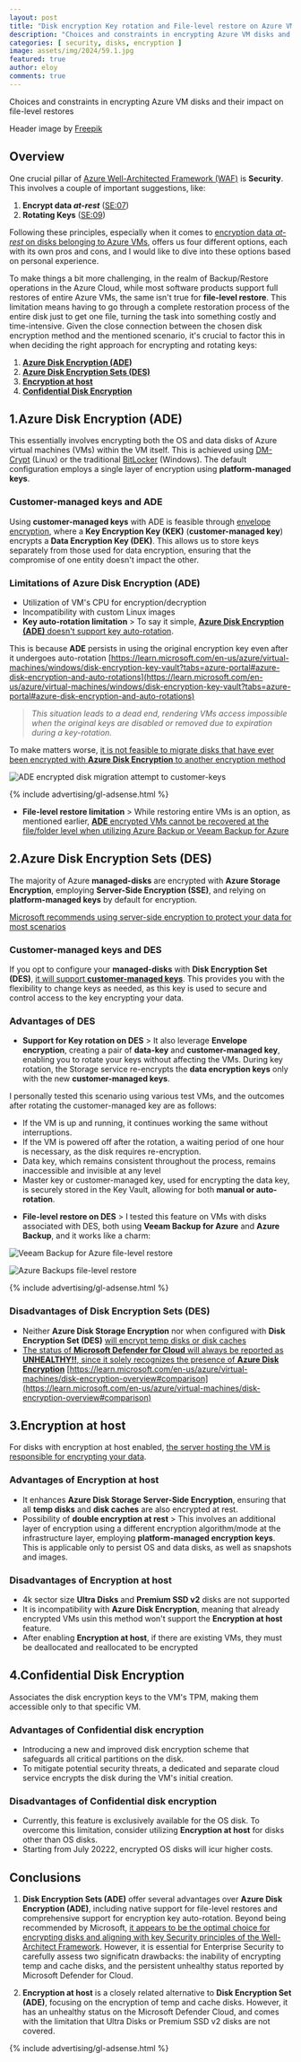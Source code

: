 ```yaml
---
layout: post
title: "Disk encryption Key rotation and File-level restore on Azure VMs"
description: "Choices and constraints in encrypting Azure VM disks and their impact on file-level restores"
categories: [ security, disks, encryption ]
image: assets/img/2024/59.1.jpg
featured: true
author: eloy
comments: true
---
```


Choices and constraints in encrypting Azure VM disks and their impact on file-level restores

Header image by <a href="https://www.freepik.com/free-photo/html-css-collage-concept-with-person_36295465.htm#query=encryption&position=7&from_view=keyword&track=sph&uuid=a4992635-350c-4f04-ab1d-9e86bd081767">Freepik</a>

## Overview

One crucial pillar of [Azure Well-Architected Framework (WAF)](https://learn.microsoft.com/en-us/azure/well-architected/) is **Security**. This involves a couple of important suggestions, like:

1. **Encrypt data *at-rest*** ([SE:07](https://learn.microsoft.com/en-us/azure/well-architected/security/encryption))
2. **Rotating Keys** ([SE:09](https://learn.microsoft.com/en-us/azure/well-architected/security/application-secrets))

Following these principles, especially when it comes to <ins>encryption data *at-rest* on disks belonging to Azure VMs</ins>, offers us four different options, each with its own pros and cons, and I would like to dive into these options based on personal experience.

To make things a bit more challenging, in the realm of Backup/Restore operations in the Azure Cloud, while most software products support full restores of entire Azure VMs, the same isn't true for **file-level restore**. This limitation means having to go through a complete restoration process of the entire disk just to get one file, turning the task into something costly and time-intensive. Given the close connection between the chosen disk encryption method and the mentioned scenario, it's crucial to factor this in when deciding the right approach for encrypting and rotating keys:

1. [**Azure Disk Encryption (ADE)**](#1azure-disk-encryption-ade)
2. [**Azure Disk Encryption Sets (DES)**](#2azure-disk-encryption-sets-des)
3. [**Encryption at host**](#3encryption-at-host)
4. [**Confidential Disk Encryption**](#4confidential-disk-encryption)

## 1.Azure Disk Encryption (ADE)

This essentially involves encrypting both the OS and data disks of Azure virtual machines (VMs) within the VM itself. This is achieved using [DM-Crypt](https://wikipedia.org/wiki/Dm-crypt) (Linux) or the traditional [BitLocker](https://wikipedia.org/wiki/BitLocker) (Windows). The default configuration employs a single layer of encryption using **platform-managed keys**.

### Customer-managed keys and ADE

Using **customer-managed keys** with ADE is feasible through [envelope encryption](https://learn.microsoft.com/en-us/azure/security/fundamentals/encryption-atrest#envelope-encryption-with-a-key-hierarchy), where a **Key Encryption Key (KEK)** (**customer-managed key**) encrypts a **Data Encryption Key (DEK)**. This allows us to store keys separately from those used for data encryption, ensuring that the compromise of one entity doesn't impact the other.

### Limitations of Azure Disk Encryption (ADE)

* Utilization of VM's CPU for encryption/decryption
* Incompatibility with custom Linux images
* **Key auto-rotation limitation** > To say it simple, <ins>**Azure Disk Encryption (ADE)** doesn't support key auto-rotation</ins>.

This is because **ADE** persists in using the original encryption key even after it undergoes auto-rotation [https://learn.microsoft.com/en-us/azure/virtual-machines/windows/disk-encryption-key-vault?tabs=azure-portal#azure-disk-encryption-and-auto-rotations](https://learn.microsoft.com/en-us/azure/virtual-machines/windows/disk-encryption-key-vault?tabs=azure-portal#azure-disk-encryption-and-auto-rotations)

>*This situation leads to a dead end, rendering VMs access impossible when the original keys are disabled or removed due to expiration during a key-rotation.*

To make matters worse, <ins>it is not feasible to migrate disks that have ever been encrypted with **Azure Disk Encryption** to another encryption method</ins>

![ADE encrypted disk migration attempt to customer-keys]({{site.baseurl}}/assets/img/2023/59.2.png)

{% include advertising/gl-adsense.html %}

* **File-level restore limitation** > While restoring entire VMs is an option, as mentioned earlier, <ins>**ADE** encrypted VMs cannot be recovered at the file/folder level when utilizing [Azure Backup](https://learn.microsoft.com/en-us/azure/backup/backup-azure-vms-encryption#limitations) or [Veeam Backup for Azure](https://helpcenter.veeam.com/archive/vbazure/5a/guide/limitations.html#azure-disk-encryption-)</ins>

## 2.Azure Disk Encryption Sets (DES)

The majority of Azure **managed-disks** are encrypted with **Azure Storage Encryption**, employing **Server-Side Encryption (SSE)**, and relying on **platform-managed keys** by default for encryption.

[Microsoft recommends using server-side encryption to protect your data for most scenarios](https://learn.microsoft.com/en-us/azure/storage/common/storage-service-encryption)

### Customer-managed keys and DES

If you opt to configure your **managed-disks** with **Disk Encryption Set (DES)**, <ins>it will support **customer-managed keys**</ins>. This provides you with the flexibility to change keys as needed, as this key is used to secure and control access to the key encrypting your data.

### Advantages of DES

* **Support for Key rotation on DES** > It also leverage **Envelope encryption**, creating a pair of **data-key** and **customer-managed key**, enabling you to rotate your keys without affecting the VMs. During key rotation, the Storage service re-encrypts the **data encryption keys** only with the new **customer-managed keys**.

I personally tested this scenario using various test VMs, and the outcomes after rotating the customer-managed key are as follows:

- If the VM is up and running, it continues working the same without interruptions.
- If the VM is powered off after the rotation, a waiting period of one hour is necessary, as the disk requires re-encryption.
- Data key, which remains consistent throughout the process, remains inaccessible and invisible at any level
- Master key or customer-managed key, used for encrypting the data key, is securely stored in the Key Vault, allowing for both **manual or auto-rotation**.

* **File-level restore on DES** > I tested this feature on VMs with disks associated with DES, both using **Veeam Backup for Azure** and **Azure Backup**, and it works like a charm:

![Veeam Backup for Azure file-level restore]({{site.baseurl}}/assets/img/2023/59.3.png)

![Azure Backups file-level restore]({{site.baseurl}}/assets/img/2023/59.4.png)

{% include advertising/gl-adsense.html %}

### Disadvantages of Disk Encryption Sets (DES)

* Neither **Azure Disk Storage Encryption** nor when configured with **Disk Encryption Set (DES)** <ins>will encrypt temp disks or disk caches</ins>
* <ins>The status of **Microsoft Defender for Cloud** will always be reported as **UNHEALTHY!!**, since it solely recognizes the presence of **Azure Disk Encryption**</ins> [https://learn.microsoft.com/en-us/azure/virtual-machines/disk-encryption-overview#comparison](https://learn.microsoft.com/en-us/azure/virtual-machines/disk-encryption-overview#comparison)

## 3.Encryption at host

For disks with encryption at host enabled, <ins>the server hosting the VM is responsible for encrypting your data</ins>.

### Advantages of Encryption at host

* It enhances **Azure Disk Storage Server-Side Encryption**, ensuring that all **temp disks** and **disk caches** are also encrypted at rest. 
* Possibility of **double encryption at rest** > This involves an additional layer of encryption using a different encryption algorithm/mode at the infrastructure layer, employing **platform-managed encryption keys**. This is applicable only to persist OS and data disks, as well as snapshots and images.

### Disadvantages of Encryption at host

* 4k sector size **Ultra Disks** and **Premium SSD v2** disks are not supported
* It is incompatibility with **Azure Disk Encryption**, meaning that already encrypted VMs usin this method won't support the **Encryption at host** feature.
* After enabling **Encryption at host**, if there are existing VMs, they must be deallocated and reallocated to be encrypted

## 4.Confidential Disk Encryption

Associates the disk encryption keys to the VM's TPM, making them accessible only to that specific VM.

### Advantages of Confidential disk encryption

* Introducing a new and improved disk encryption scheme that safeguards all critical partitions on the disk.
* To mitigate potential security threats, a dedicated and separate cloud service encrypts the disk during the VM's initial creation.

### Disadvantages of Confidential disk encryption

* Currently, this feature is exclusively available for the OS disk. To overcome this limitation, consider utilizing **Encryption at host** for disks other than OS disks.
* Starting from July 20222, encrypted OS disks will icur higher costs.

## Conclusions

1. **Disk Encryption Sets (ADE)** offer several advantages over **Azure Disk Encryption (ADE)**, including native support for file-level restores and comprehensive support for encryption key auto-rotation. Beyond being recommended by Microsoft, <ins>it appears to be the optimal choice for encrypting disks and aligning with key Security principles of the Well-Architect Framework</ins>. However, it is essential for Enterprise Security to carefully assess two significatn drawbacks: the inability of encrypting temp and cache disks, and the persistent unhealthy status reported by Microsoft Defender for Cloud.

4. **Encryption at host** is a closely related alternative to **Disk Encryption Set (ADE)**, focusing on the encryption of temp and cache disks. However, it has an unhealthy status on the Microsoft Defender Cloud, and comes with the limitation that Ultra Disks or Premium SSD v2 disks are not covered.

{% include advertising/gl-adsense.html %}
